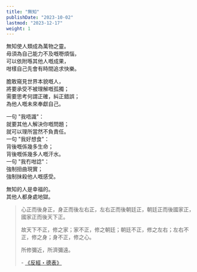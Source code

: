 ```yaml
---
title: "無知"
publishDate: "2023-10-02"
lastmod: "2023-12-17"
weight: 1
---
```


無知使人類成為萬物之靈。<br/>
毋須為自己能力不及嘅嘢煩惱，<br/>
可以依附喺其他人嘅成果，<br/>
咁樣自己先會有時間追求快樂。<br/>

膽敢窺見世界本貌嘅人，<br/>
將要承受不被理解嘅孤獨；<br/>
需要思考何謂正確，糾正錯誤；<br/>
為他人嘅未來奉獻自己。<br/>

一句 "我唔識"：<br/>
就要其他人解決你嘅問題；<br/>
就可以理所當然不負責任。<br/>
一句 "我好想食"：<br/>
背後嘅係幾多生命；<br/>
背後嘅係幾多人嘅汗水。<br/>
一句 "我冇咁諗"：<br/>
強制扭曲現實；<br/>
強制抹殺他人嘅感受。<br/>

無知的人是幸福的。<br/>
其他人都身處地獄。<br/>

> 心正而後身正，身正而後左右正，左右正而後朝廷正，朝廷正而後國家正，國家正而後天下正。
>
> 故天下不正，修之家；家不正，修之朝廷；朝廷不正，修之左右；左右不正，修之身；身不正，修之心。
>
> 所修彌近，所濟彌遠。
>
> \- [《反經・德表》](https://www.arteducation.com.tw/guwen/bookv_5028.html)
